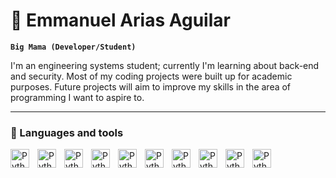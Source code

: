 # 💾 Emmanuel Arias Aguilar

**`Big Mama (Developer/Student)`**

I'm an engineering systems student; currently I'm learning about back-end and security. Most of my coding projects were built up for academic purposes. Future projects will aim to improve my skills in the area of programming I want to aspire to.

---

### 🧰 Languages and tools

<img align="left" alt="Python" width="30px" style="padding-right:10px;" src="https://cdn.jsdelivr.net/gh/devicons/devicon/icons/python/python-original.svg">
<img align="left" alt="Python" width="30px" style="padding-right:10px;" src="">
<img align="left" alt="Python" width="30px" style="padding-right:10px;" src=>
<img align="left" alt="Python" width="30px" style="padding-right:10px;" src=>
<img align="left" alt="Python" width="30px" style="padding-right:10px;" src=>
<img align="left" alt="Python" width="30px" style="padding-right:10px;" src=>
<img align="left" alt="Python" width="30px" style="padding-right:10px;" src=>
<img align="left" alt="Python" width="30px" style="padding-right:10px;" src=>
<img align="left" alt="Python" width="30px" style="padding-right:10px;" src=>
<img align="left" alt="Python" width="30px" style="padding-right:10px;" src="https://cdn.jsdelivr.net/gh/devicons/devicon/icons/bash/bash-original.svg">
